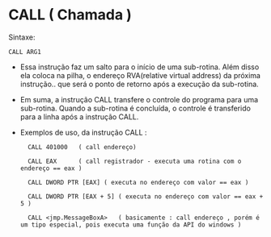 CALL ( Chamada )
=================

Sintaxe:

	CALL ARG1

- Essa instrução faz um salto para o início de uma sub-rotina. Além disso ela coloca na pilha, o endereço RVA(relative virtual address) da próxima instrução.. que será o ponto de retorno após a execução da sub-rotina.

- Em suma, a instrução CALL transfere o controle do programa para uma sub-rotina. Quando a sub-rotina é concluída, o controle é transferido para a linha após a instrução CALL.

- Exemplos de uso, da instrução CALL :

		CALL 401000   ( call endereço)

		CALL EAX      ( call registrador - executa uma rotina com o endereço == eax )

		CALL DWORD PTR [EAX] ( executa no endereço com valor == eax )

		CALL DWORD PTR [EAX + 5] ( executa no endereço com valor == eax + 5 )
		
		CALL <jmp.MessageBoxA>   ( basicamente : call endereço , porém é um tipo especial, pois executa uma função da API do windows )